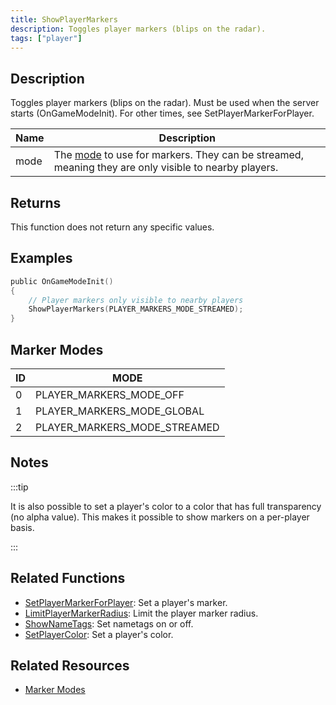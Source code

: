 ```yaml
---
title: ShowPlayerMarkers
description: Toggles player markers (blips on the radar).
tags: ["player"]
---
```


## Description

Toggles player markers (blips on the radar). Must be used when the server starts (OnGameModeInit). For other times, see SetPlayerMarkerForPlayer.

| Name | Description                                                                                                                     |
|------|---------------------------------------------------------------------------------------------------------------------------------|
| mode | The [mode](../resources/markermodes) to use for markers. They can be streamed, meaning they are only visible to nearby players. |

## Returns

This function does not return any specific values.

## Examples

```c
public OnGameModeInit()
{
    // Player markers only visible to nearby players
    ShowPlayerMarkers(PLAYER_MARKERS_MODE_STREAMED);
}
```

## Marker Modes

| ID  | MODE                         |
| --- | ---------------------------- |
| 0   | PLAYER_MARKERS_MODE_OFF      |
| 1   | PLAYER_MARKERS_MODE_GLOBAL   |
| 2   | PLAYER_MARKERS_MODE_STREAMED |

## Notes

:::tip

It is also possible to set a player's color to a color that has full transparency (no alpha value). This makes it possible to show markers on a per-player basis.

:::

## Related Functions

- [SetPlayerMarkerForPlayer](SetPlayerMarkerForPlayer): Set a player's marker.
- [LimitPlayerMarkerRadius](LimitPlayerMarkerRadius): Limit the player marker radius.
- [ShowNameTags](ShowNameTags): Set nametags on or off.
- [SetPlayerColor](SetPlayerColor): Set a player's color.

## Related Resources

- [Marker Modes](../resources/markermodes)
